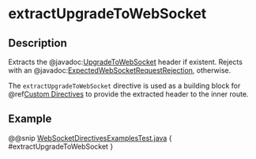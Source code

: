 # extractUpgradeToWebSocket

## Description

Extracts the @javadoc:[UpgradeToWebSocket](akka.http.javadsl.model.ws.UpgradeToWebSocket) header if existent. Rejects with an @javadoc:[ExpectedWebSocketRequestRejection](akka.http.javadsl.server.ExpectedWebSocketRequestRejection), otherwise.

The `extractUpgradeToWebSocket` directive is used as a building block for @ref[Custom Directives](../custom-directives.md) to provide the extracted header to the inner route.

## Example

@@snip [WebSocketDirectivesExamplesTest.java]($test$/java/docs/http/javadsl/server/directives/WebSocketDirectivesExamplesTest.java) { #extractUpgradeToWebSocket }
